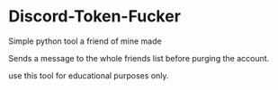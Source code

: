 # Discord-Token-Fucker
Simple python tool a friend of mine made

Sends a message to the whole friends list before purging the account.


use this tool for educational purposes only.
